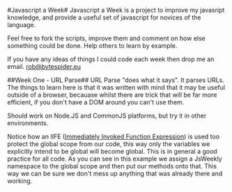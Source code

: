 #Javascript a Week#
Javascript a Week is a project to improve my javasript knowledge, and provide a
useful set of javascript for novices of the language.

Feel free to fork the scripts, improve them and comment on how else something
could be done. Help others to learn by example.

If you have any ideas of things I could code each week then drop me an email.
[rob@bytespider.eu](mailto:rob@bytespider.eu)

##Week One - URL Parse##
URL Parse "does what it says". It parses URLs. The things to learn here is that
it was written with mind that it may be useful outside of a browser, becauase
whilst there are trick that will be far more efficient, if you don't have a
DOM around you can't use them.

Should work on Node.JS and CommonJS platforms, but try it in other environments.

Notice how an IIFE ([Immediately Invoked Function Expression](http://benalman.com/news/2010/11/immediately-invoked-function-expression/)) is
used too protect the global scope from our code, this way only the variables we
explicitly intend to be global will become global.
This is in general a good practice for all code. As you can see in this example
we assign a JsWeekly namespace to the global scope and then put our methods onto
that. This way we can be sure we don't mess up anything that was already there
and working.

